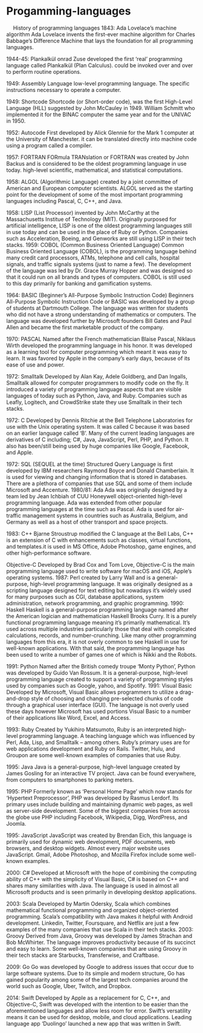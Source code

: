 # Progamming-languages
 
History of programming languages
1843: Ada Lovelace’s machine algorithm
Ada Lovelace invents the first-ever machine algorithm for Charles Babbage’s Difference Machine that lays the foundation for all programming languages.

1944-45: Plankalkül
onrad Zuse developed the first ‘real’ programming language called Plankalkül (Plan Calculus). could be invoked over and over to perform routine operations.

1949: Assembly Language
low-level programming language. The specific instructions necessary to operate a computer.

1949: Shortcode
Shortcode (or Short-order code), was the first High-Level Language (HLL) suggested by John McCauley in 1949. William Schmitt who implemented it for the BINAC computer the same year and for the UNIVAC in 1950.

1952: Autocode
First developed by Alick Glennie for the Mark 1 computer at the University of Manchester. it can be translated directly into machine code using a program called a compiler. 

1957: FORTRAN
FORmula TRANslation or FORTRAN was created by John Backus and is considered to be the oldest programming language in use today. high-level scientific, mathematical, and statistical computations.

1958: ALGOL (Algorithmic Language)
created by a joint committee of American and European computer scientists. ALGOL served as the starting point for the development of some of the most important programming languages including Pascal, C, C++, and Java.

1958: LISP (List Processor)
invented by John McCarthy at the Massachusetts Institue of Technology (MIT). Originally purposed for artificial intelligence, LISP is one of the oldest programming languages still in use today and can be used in the place of Ruby or Python. Companies such as Acceleration, Boeing, and Genworks are still using LISP in their tech stacks.
1959: COBOL (Common Business Oriented Language)
Common Business Oriented Language (COBOL), is the programming language behind many credit card processors, ATMs, telephone and cell calls, hospital signals, and traffic signals systems (just to name a few). The development of the language was led by Dr. Grace Murray Hopper and was designed so that it could run on all brands and types of computers. COBOL is still used to this day primarily for banking and gamification systems.

1964: BASIC (Beginner’s All-Purpose Symbolic Instruction Code)
Beginners All-Purpose Symbolic Instruction Code or BASIC was developed by a group of students at Dartmouth College. The language was written for students who did not have a strong understanding of mathematics or computers. The language was  developed further by Microsoft founders Bill Gates and Paul Allen and became the first marketable product of the company.

1970: PASCAL
Named after the French mathematician Blaise Pascal, Niklaus Wirth developed the programming language in his honor. It was developed as a learning tool for computer programming which meant it was easy to learn. It was favored by Apple in the company’s early days,  because of its ease of use and power.

1972: Smalltalk
Developed by Alan Kay, Adele Goldberg, and Dan Ingalls, Smalltalk allowed for computer programmers to modify code on the fly. It introduced a variety of programming language aspects that are visible languages of today such as Python, Java, and Ruby. Companies such as Leafly, Logitech, and CrowdStrike state they use Smalltalk in their tech stacks.


1972: C
Developed by Dennis Ritchie at the Bell Telephone Laboratories for use with the Unix operating system. It was called C because it was based on an earlier language called ‘B’. Many of the current leading languages are derivatives of C including; C#, Java, JavaScript, Perl, PHP, and Python. It also has been/still being used by huge companies like Google, Facebook, and Apple.

1972: SQL (SEQUEL at the time)
Structured Query Language is first developed by IBM researchers Raymond Boyce and Donald Chamberlain. It is used for viewing and changing information that is stored in databases. There are a plethora of companies that use SQL and some of them include Microsoft and Accenture.
1980/81: Ada
Ada was originally designed by a team led by Jean Ichbiah of CUU Honeywell object-oriented high-level programming language. Ada was extended from other popular programming languages at the time such as Pascal. Ada is used for air-traffic management systems in countries such as Australia, Belgium, and Germany as well as a host of other transport and space projects.

1983: C++
Bjarne Stroustrup modified the C language at the Bell Labs, C++ is an extension of C with enhancements such as classes, virtual functions, and templates.it is used in MS Office, Adobe Photoshop, game engines, and other high-performance software.

Objective-C
Developed by Brad Cox and Tom Love, Objective-C is the main programming language used to write software for macOS and iOS, Apple’s operating systems.
1987: Perl
created by Larry Wall and is a general-purpose, high-level programming language. It was originally designed as a scripting language designed for text editing but nowadays it’s widely used for many purposes such as CGI, database applications, system administration, network programming, and graphic programming.
1990: Haskell
Haskell is a general-purpose programming language named after the American logician and mathematician Haskell Brooks Curry. It is a purely functional programming language meaning it’s primarily mathematical. It’s used across multiple industries particularly those that deal with complicated calculations, records, and number-crunching. Like many other programming languages from this era, it is not overly common to see Haskell in use for well-known applications. With that said, the programming language has been used to write a number of games one of which is Nikki and the Robots.

1991: Python
Named after the British comedy troupe ‘Monty Python’, Python was developed by Guido Van Rossum. It is a general-purpose, high-level programming language created to support a variety of programming styles used by companies such as Google, yahoo, and Spotify.
1991: Visual Basic
Developed by Microsoft, Visual Basic allows programmers to utilize a drag-and-drop style of choosing and changing pre-selected chunks of code through a graphical user interface (GUI). The language is not overly used these days however Microsoft has used portions Visual Basic to a number of their applications like Word, Excel, and Access.

1993: Ruby
Created by Yukihiro Matsumoto, Ruby is an interpreted high-level programming language. A teaching language which was influenced by Perl, Ada, Lisp, and Smalltalk – among others. Ruby’s primary uses are for web applications development and Ruby on Rails. Twitter, Hulu, and Groupon are some well-known examples of companies that use Ruby.

1995: Java
Java is a general-purpose, high-level language created by James Gosling for an interactive TV project. Java can be found everywhere, from computers to smartphones to parking meters.

1995: PHP
Formerly known as ‘Personal Home Page’ which now stands for ‘Hypertext Preprocessor’, PHP was developed by Rasmus Lerdorf. Its primary uses include building and maintaining dynamic web pages, as well as server-side development. Some of the biggest companies from across the globe use PHP including Facebook, Wikipedia, Digg, WordPress, and Joomla.

1995: JavaScript
JavaScript was created by Brendan Eich, this language is primarily used for dynamic web development, PDF documents, web browsers, and desktop widgets. Almost every major website uses JavaScript. Gmail, Adobe Photoshop, and Mozilla Firefox include some well-known examples.

2000: C#
Developed at Microsoft with the hope of combining the computing ability of C++ with the simplicity of Visual Basic, C# is based on C++ and shares many similarities with Java. The language is used in almost all Microsoft products and is seen primarily in developing desktop applications.

2003: Scala
Developed by Martin Odersky, Scala which combines mathematical functional programming and organized object-oriented programming. Scala’s compatibility with Java makes it helpful with Android development. Linkedin, Twitter, Foursquare, and Netflix are just a few examples of the many companies that use Scala in their tech stacks.
2003: Groovy
Derived from Java, Groovy was developed by James Strachan and Bob McWhirter. The language improves productivity because of its succinct and easy to learn. Some well-known companies that are using Groovy in their tech stacks are Starbucks, Transferwise, and Craftbase.

2009: Go
Go was developed by Google to address issues that occur due to large software systems. Due to its simple and modern structure, Go has gained popularity among some of the largest tech companies around the world such as Google, Uber, Twitch, and Dropbox.

2014: Swift
Developed by Apple as a replacement for C, C++, and Objective-C, Swift was developed with the intention to be easier than the aforementioned languages and allow less room for error. Swift’s versatility means it can be used for desktop, mobile, and cloud applications. Leading language app ‘Duolingo’ launched a new app that was written in Swift.

